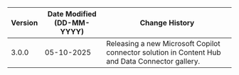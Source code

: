 | **Version** | **Date Modified (DD-MM-YYYY)** | **Change History**                                                                                |
|-------------|--------------------------------|---------------------------------------------------------------------------------------------------|
| 3.0.0       | 05-10-2025                     | Releasing a new Microsoft Copilot connector solution in Content Hub and Data Connector gallery.   |